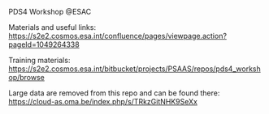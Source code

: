 PDS4 Workshop @ESAC

Materials and useful links:
https://s2e2.cosmos.esa.int/confluence/pages/viewpage.action?pageId=1049264338

Training materials:
https://s2e2.cosmos.esa.int/bitbucket/projects/PSAAS/repos/pds4_workshop/browse

Large data are removed from this repo and can be found there:
https://cloud-as.oma.be/index.php/s/TRkzGitNHK9SeXx
